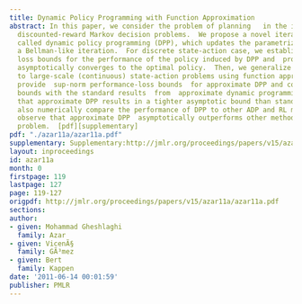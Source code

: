 ```yaml
---
title: Dynamic Policy Programming with Function Approximation
abstract: In this paper, we consider the problem of planning   in the infinite-horizon
  discounted-reward Markov decision problems.  We propose a novel iterative method,
  called dynamic policy programming (DPP), which updates the parametrized policy by
  a Bellman-like iteration.  For discrete state-action case, we establish  sup-norm
  loss bounds for the performance of the policy induced by DPP and  prove that it
  asymptotically converges to the optimal policy.  Then, we generalize our approach
  to large-scale (continuous) state-action problems using function approximation technique.   We
  provide  sup-norm performance-loss bounds  for approximate DPP and compare these
  bounds with the standard results  from  approximate dynamic programming (ADP) showing
  that approximate DPP results in a tighter asymptotic bound than standard ADP methods.  We
  also numerically compare the performance of DPP to other ADP and RL methods.  We
  observe that approximate DPP  asymptotically outperforms other methods on the mountain-car
  problem.  [pdf][supplementary]
pdf: "./azar11a/azar11a.pdf"
supplementary: Supplementary:http://jmlr.org/proceedings/papers/v15/azar11a/azar11aSupple.pdf
layout: inproceedings
id: azar11a
month: 0
firstpage: 119
lastpage: 127
page: 119-127
origpdf: http://jmlr.org/proceedings/papers/v15/azar11a/azar11a.pdf
sections: 
author:
- given: Mohammad Gheshlaghi
  family: Azar
- given: VicenÃ§
  family: GÃ³mez
- given: Bert
  family: Kappen
date: '2011-06-14 00:01:59'
publisher: PMLR
---
```

